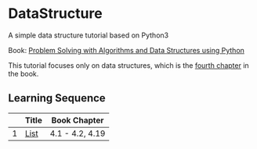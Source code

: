 # DataStructure

A simple data structure tutorial based on Python3

Book: [Problem Solving with Algorithms and Data Structures using Python](https://runestone.academy/runestone/books/published/pythonds/index.html)

This tutorial focuses only on data structures, which is the [fourth chapter](https://runestone.academy/runestone/books/published/pythonds/BasicDS/toctree.html) in the book.

## Learning Sequence

| | Title | Book Chapter |
| --- | --- | --- |
| 1 | [List](./List.ipynb) | 4.1 - 4.2, 4.19 |
